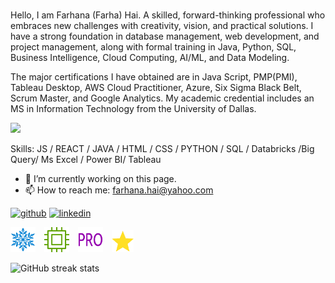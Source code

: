 ###  

Hello, I am Farhana (Farha) Hai. A skilled, forward-thinking professional who embraces new challenges with creativity, vision, and practical solutions. I have a strong foundation in database management, web development, and project management, along with formal training in Java, Python, SQL, Business Intelligence, Cloud Computing, AI/ML, and Data Modeling.

The major certifications I have obtained are in Java Script, PMP(PMI), Tableau Desktop, AWS Cloud Practitioner, Azure, Six Sigma Black Belt, Scrum Master, and Google Analytics.
My academic credential includes an MS in Information Technology from the University of Dallas.

![](https://media.licdn.com/dms/image/v2/C4E16AQEjbRQ53SPEXA/profile-displaybackgroundimage-shrink_350_1400/profile-displaybackgroundimage-shrink_350_1400/0/1647979000187?e=1729728000&v=beta&t=tHJDEmy-KCPdUElyAUWKPkdfbz84Z96Hd2GTpyIiMnI)


Skills: JS / REACT / JAVA / HTML / CSS / PYTHON / SQL / Databricks /Big Query/ Ms Excel / Power BI/ Tableau

- 🔭 I’m currently working on this page. 
- 📫 How to reach me: farhana.hai@yahoo.com 


[<img src='https://cdn.jsdelivr.net/npm/simple-icons@3.0.1/icons/github.svg' alt='github' height='40'>](https://github.com/farha2727)  [<img src='https://cdn.jsdelivr.net/npm/simple-icons@3.0.1/icons/linkedin.svg' alt='linkedin' height='40'>](https://www.linkedin.com/in/https://www.linkedin.com/in/farha-hai//)  

<a href='https://archiveprogram.github.com/'><img src='https://raw.githubusercontent.com/acervenky/animated-github-badges/master/assets/acbadge.gif' width='40' height='40'></a> <a href='https://docs.github.com/en/developers'><img src='https://raw.githubusercontent.com/acervenky/animated-github-badges/master/assets/devbadge.gif' width='40' height='40'></a> <a href='https://github.com/pricing'><img src='https://raw.githubusercontent.com/acervenky/animated-github-badges/master/assets/pro.gif' width='40' height='40'></a> <a href='https://stars.github.com/'><img src='https://raw.githubusercontent.com/acervenky/animated-github-badges/master/assets/starbadge.gif' width='35' height='35'></a> 

![GitHub streak stats](https://streak-stats.demolab.com/?user=farha2727)  




<!--
**farha2727/farha2727** is a ✨ _special_ ✨ repository because its `README.md` (this file) appears on your GitHub profile.

Here are some ideas to get you started:

- 🔭 I’m currently working on ...
- 🌱 I’m currently learning ...
- 👯 I’m looking to collaborate on ...
- 🤔 I’m looking for help with ...
- 💬 Ask me about ...
- 📫 How to reach me: ...
- 😄 Pronouns: ...
- ⚡ Fun fact: ...
-->
